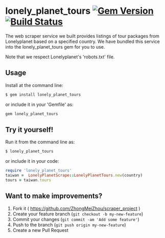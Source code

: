 

# lonely_planet_tours [![Gem Version](https://badge.fury.io/rb/lonely_planet_tours.svg)](https://badge.fury.io/rb/taiwan_tours) [![Build Status](https://travis-ci.org/ZhongMeiZhou/scraper_project.svg)](https://travis-ci.org/ZhongMeiZhou/scraper_project)

 The web scraper service we built provides listings of tour packages from Lonelyplanet based on a specified country. We have bundled this service into the lonely_planet_tours gem for you to use.

 Note that we respect Lonelyplanet's 'robots.txt' file.


## Usage

 Install at the command line:

 ```sh
 $ gem install lonely_planet_tours
 ```

 or include it in your 'Gemfile' as:

 ```ruby
 gem lonely_planet_tours
 ```

## Try it yourself!
 Run it from the command line as:

 ```sh
 $ lonely_planet_tours
 ```

 or include it in your code:

```ruby
require 'lonely_planet_tours'
taiwan =  LonelyPlanetScrape::LonelyPlanetTours.new(country)
tours = taiwan.tours
```

## Want to make improvements?

1. Fork it ( https://github.com/ZhongMeiZhou/scraper_project )
2. Create your feature branch (`git checkout -b my-new-feature`)
3. Commit your changes (`git commit -am 'Add some feature'`)
4. Push to the branch (`git push origin my-new-feature`)
5. Create a new Pull Request
